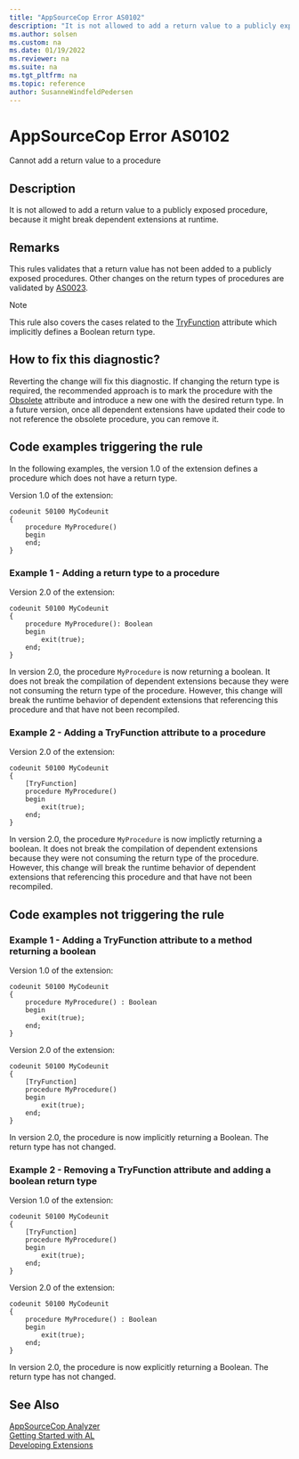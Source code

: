 ```yaml
---
title: "AppSourceCop Error AS0102"
description: "It is not allowed to add a return value to a publicly exposed procedure, because it might break dependent extensions at runtime."
ms.author: solsen
ms.custom: na
ms.date: 01/19/2022
ms.reviewer: na
ms.suite: na
ms.tgt_pltfrm: na
ms.topic: reference
author: SusanneWindfeldPedersen
---
```

[//]: # (START>DO_NOT_EDIT)
[//]: # (IMPORTANT:Do not edit any of the content between here and the END>DO_NOT_EDIT.)
[//]: # (Any modifications should be made in the .xml files in the ModernDev repo.)
# AppSourceCop Error AS0102
Cannot add a return value to a procedure

## Description
It is not allowed to add a return value to a publicly exposed procedure, because it might break dependent extensions at runtime.

[//]: # (IMPORTANT: END>DO_NOT_EDIT)

## Remarks

This rules validates that a return value has not been added to a publicly exposed procedures. Other changes on the return types of procedures are validated by [AS0023](appsourcecop-as0023.md).

> [!NOTE]  
> This rule also covers the cases related to the [TryFunction](../methods/devenv-tryfunction-attribute.md) attribute which implicitly defines a Boolean return type. 

## How to fix this diagnostic?

Reverting the change will fix this diagnostic. If changing the return type is required, the recommended approach is to mark the procedure with the [Obsolete](../attributes/devenv-obsolete-attribute.md) attribute and introduce a new one with the desired return type. In a future version, once all dependent extensions have updated their code to not reference the obsolete procedure, you can remove it.

## Code examples triggering the rule

In the following examples, the version 1.0 of the extension defines a procedure which does not have a return type.

Version 1.0 of the extension:
```AL
codeunit 50100 MyCodeunit
{
    procedure MyProcedure()
    begin
    end;
}
```

### Example 1 - Adding a return type to a procedure

Version 2.0 of the extension:
```AL
codeunit 50100 MyCodeunit
{
    procedure MyProcedure(): Boolean
    begin
        exit(true);
    end;
}
```

In version 2.0, the procedure `MyProcedure` is now returning a boolean. It does not break the compilation of dependent extensions because they were not consuming the return type of the procedure. However, this change will break the runtime behavior of dependent extensions that referencing this procedure and that have not been recompiled.

### Example 2 - Adding a TryFunction attribute to a procedure

Version 2.0 of the extension:
```AL
codeunit 50100 MyCodeunit
{
    [TryFunction]
    procedure MyProcedure()
    begin
        exit(true);
    end;
}
```

In version 2.0, the procedure `MyProcedure` is now implictly returning a boolean. It does not break the compilation of dependent extensions because they were not consuming the return type of the procedure. However, this change will break the runtime behavior of dependent extensions that referencing this procedure and that have not been recompiled.

## Code examples not triggering the rule

### Example 1 - Adding a TryFunction attribute to a method returning a boolean

Version 1.0 of the extension:
```AL
codeunit 50100 MyCodeunit
{
    procedure MyProcedure() : Boolean
    begin
        exit(true);
    end;
}
```

Version 2.0 of the extension:
```AL
codeunit 50100 MyCodeunit
{
    [TryFunction]
    procedure MyProcedure()
    begin
        exit(true);
    end;
}
```

In version 2.0, the procedure is now implicitly returning a Boolean. The return type has not changed.

### Example 2 - Removing a TryFunction attribute and adding a boolean return type

Version 1.0 of the extension:
```AL
codeunit 50100 MyCodeunit
{
    [TryFunction]
    procedure MyProcedure()
    begin
        exit(true);
    end;
}
```

Version 2.0 of the extension:
```AL
codeunit 50100 MyCodeunit
{
    procedure MyProcedure() : Boolean
    begin
        exit(true);
    end;
}
```

In version 2.0, the procedure is now explicitly returning a Boolean. The return type has not changed.

## See Also  
[AppSourceCop Analyzer](appsourcecop.md)  
[Getting Started with AL](../devenv-get-started.md)  
[Developing Extensions](../devenv-dev-overview.md)  